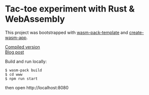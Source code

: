 # Tac-toe experiment with Rust & WebAssembly

This project was bootstrapped with [wasm-pack-template][wasm-pack-template] and [create-wasm-app][create-wasm-app].

[Compiled version][compiled]
<br>
[Blog post][post]

[wasm-pack-template]: https://github.com/rustwasm/wasm-pack-template
[create-wasm-app]: https://github.com/rustwasm/create-wasm-app
[compiled]: https://placeholder.com
[post]: https://placeholder.com

Build and run locally:

```
$ wasm-pack build
$ cd www
$ npm run start
```

then open http://localhost:8080
